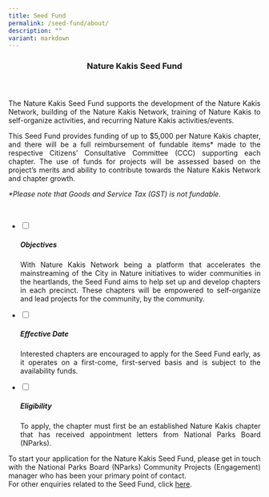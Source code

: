 ```yaml
---
title: Seed Fund
permalink: /seed-fund/about/
description: ""
variant: markdown
---
```

<style>
  a[target="_blank"]:after {
    content: none;
    margin: 0 3px 0 5px;
  }
</style>

<header>
	<h3>Nature Kakis Seed Fund</h3>
</header>
<section>
	<p align="justify">The Nature Kakis Seed Fund supports the development of the Nature Kakis Network, building of the Nature Kakis Network, training of Nature Kakis to self-organize activities, and recurring Nature Kakis activities/events.</p>
	<p align="justify">This Seed Fund provides funding of up to $5,000 per Nature Kakis chapter, and there will be a full reimbursement of fundable items* made to the respective Citizens’ Consultative Committee (CCC) supporting each chapter. The use of funds for projects will be assessed based on the project’s merits and ability to contribute towards the Nature Kakis Network and chapter growth. </p>
	<p><i>*Please note that Goods and Service Tax (GST) is not fundable.</i></p>
	<br>
</section>

<section>
	<ul class="jekyllcodex_accordion">
		<li><input type="checkbox" id="accordion1">
			<label for="accordion1"><h5>Objectives</h5></label><div>
			<p align="justify">With Nature Kakis Network being a platform that accelerates the mainstreaming of the City in Nature initiatives to wider communities in the heartlands, the Seed Fund aims to help set up and develop chapters in each precinct. These chapters will be empowered to self-organize and lead projects for the community, by the community.</p>
		</div></li>
		<li><input type="checkbox" id="accordion2">
			<label for="accordion2"><h5>Effective Date</h5></label><div>
			<p align="justify">Interested chapters are encouraged to apply for the Seed Fund early, as it operates on a first-come, first-served basis and is subject to the availability funds.</p>
		</div></li>
		<li><input type="checkbox" id="accordion3">
			<label for="accordion3"><h5>Eligibility</h5></label><div>
			<p align="justify">To apply, the chapter must first be an established Nature Kakis chapter that has received appointment letters from National Parks Board (NParks).</p></div></li>
	</ul>
</section>

<p align="justify">To start your application for the Nature Kakis Seed Fund, please get in touch with the National Parks Board (NParks) Community Projects (Engagement) manager who has been your primary point of contact.<br>For other enquiries related to the Seed Fund, click <a rel="noopener noreferrer" target="_blank" href="https://go.gov.sg/nk-formsg-enquiries">here</a>.</p>